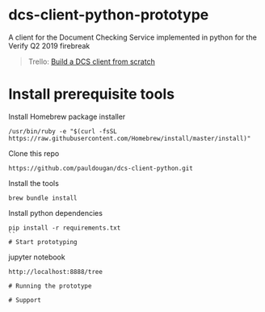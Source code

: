 # dcs-client-python-prototype
A client for the Document Checking Service implemented in python for the Verify Q2 2019 firebreak
> Trello: [Build a DCS client from scratch](https://trello.com/c/wAMBwrWI)

# Install prerequisite tools

Install Homebrew package installer
```
/usr/bin/ruby -e "$(curl -fsSL https://raw.githubusercontent.com/Homebrew/install/master/install)"
```
Clone this repo
```
https://github.com/pauldougan/dcs-client-python.git
```
Install the tools
```
brew bundle install
```
Install python dependencies
```
pip install -r requirements.txt
``
# Start prototyping

```
jupyter notebook
```
http://localhost:8888/tree

# Running the prototype

# Support

